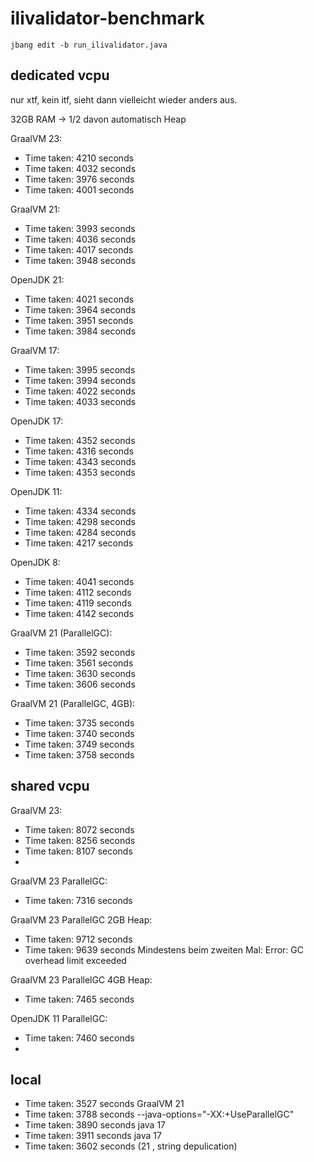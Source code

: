 # ilivalidator-benchmark

```
jbang edit -b run_ilivalidator.java
```
## dedicated vcpu 

nur xtf, kein itf, sieht dann vielleicht wieder anders aus.

32GB RAM -> 1/2 davon automatisch Heap

GraalVM 23:
- Time taken: 4210 seconds
- Time taken: 4032 seconds
- Time taken: 3976 seconds
- Time taken: 4001 seconds

GraalVM 21:
- Time taken: 3993 seconds
- Time taken: 4036 seconds
- Time taken: 4017 seconds 
- Time taken: 3948 seconds

OpenJDK 21:
- Time taken: 4021 seconds
- Time taken: 3964 seconds
- Time taken: 3951 seconds
- Time taken: 3984 seconds

GraalVM 17:
- Time taken: 3995 seconds
- Time taken: 3994 seconds
- Time taken: 4022 seconds
- Time taken: 4033 seconds

OpenJDK 17:
- Time taken: 4352 seconds
- Time taken: 4316 seconds
- Time taken: 4343 seconds
- Time taken: 4353 seconds

OpenJDK 11:
- Time taken: 4334 seconds
- Time taken: 4298 seconds
- Time taken: 4284 seconds
- Time taken: 4217 seconds

OpenJDK 8:
- Time taken: 4041 seconds
- Time taken: 4112 seconds
- Time taken: 4119 seconds
- Time taken: 4142 seconds

GraalVM 21 (ParallelGC):
- Time taken: 3592 seconds
- Time taken: 3561 seconds
- Time taken: 3630 seconds
- Time taken: 3606 seconds

GraalVM 21 (ParallelGC, 4GB):
- Time taken: 3735 seconds
- Time taken: 3740 seconds
- Time taken: 3749 seconds
- Time taken: 3758 seconds

## shared vcpu
GraalVM 23:
- Time taken: 8072 seconds
- Time taken: 8256 seconds
- Time taken: 8107 seconds
- 
GraalVM 23 ParallelGC:
- Time taken: 7316 seconds

GraalVM 23 ParallelGC 2GB Heap:
- Time taken: 9712 seconds
- Time taken: 9639 seconds Mindestens beim zweiten Mal: Error: GC overhead limit exceeded

GraalVM 23 ParallelGC 4GB Heap:
- Time taken: 7465 seconds


OpenJDK 11 ParallelGC:
- Time taken: 7460 seconds
- 

## local

- Time taken: 3527 seconds GraalVM 21
-  Time taken: 3788 seconds --java-options="-XX:+UseParallelGC"
- Time taken: 3890 seconds java 17
- Time taken: 3911 seconds java 17
- Time taken: 3602 seconds (21 , string depulication)